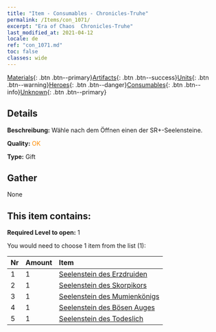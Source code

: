 ```yaml
---
title: "Item - Consumables - Chronicles-Truhe"
permalink: /Items/con_1071/
excerpt: "Era of Chaos  Chronicles-Truhe"
last_modified_at: 2021-04-12
locale: de
ref: "con_1071.md"
toc: false
classes: wide
---
```

 [Materials](/de/Items/){: .btn .btn--primary}[Artifacts](/de/Items/Artifacts/){: .btn .btn--success}[Units](/de/Items/Units/){: .btn .btn--warning}[Heroes](/de/Items/Heroes/){: .btn .btn--danger}[Consumables](/de/Items/Consumables/){: .btn .btn--info}[Unknown](/de/Items/Unknown/){: .btn .btn--primary}

## Details
 **Beschreibung:** Wähle nach dem Öffnen einen der SR+-Seelensteine.

 **Quality:** <span style="color: #FF8C00">OK</span>

 **Type:** Gift

## Gather

  None

## This item contains:

 **Required Level to open:** 1

 You would need to choose 1 item from the list (1):

  | Nr | Amount |     Item    |
  |:---|:-------|:------------|
  | 1 | 1 | [Seelenstein des Erzdruiden](/de/Items/unt_296/) | 
  | 2 | 1 | [Seelenstein des Skorpikors](/de/Items/unt_333/) | 
  | 3 | 1 | [Seelenstein des Mumienkönigs](/de/Items/unt_304/) | 
  | 4 | 1 | [Seelenstein des Bösen Auges](/de/Items/unt_330/) | 
  | 5 | 1 | [Seelenstein des Todeslich](/de/Items/unt_301/) | 
